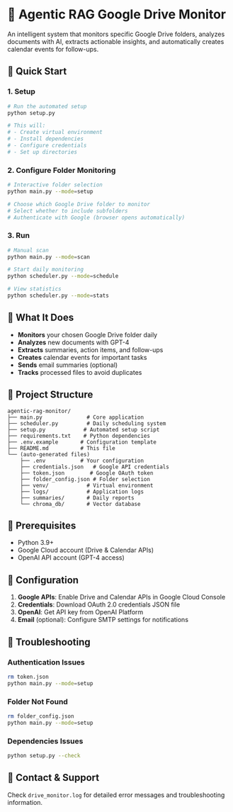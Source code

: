 # 🤖 Agentic RAG Google Drive Monitor

An intelligent system that monitors specific Google Drive folders, analyzes documents with AI, extracts actionable insights, and automatically creates calendar events for follow-ups.

## 🚀 Quick Start

### 1. Setup
```bash
# Run the automated setup
python setup.py

# This will:
# - Create virtual environment
# - Install dependencies  
# - Configure credentials
# - Set up directories
```

### 2. Configure Folder Monitoring
```bash
# Interactive folder selection
python main.py --mode=setup

# Choose which Google Drive folder to monitor
# Select whether to include subfolders
# Authenticate with Google (browser opens automatically)
```

### 3. Run
```bash
# Manual scan
python main.py --mode=scan

# Start daily monitoring
python scheduler.py --mode=schedule

# View statistics
python scheduler.py --mode=stats
```

## 🎯 What It Does

- **Monitors** your chosen Google Drive folder daily
- **Analyzes** new documents with GPT-4
- **Extracts** summaries, action items, and follow-ups
- **Creates** calendar events for important tasks
- **Sends** email summaries (optional)
- **Tracks** processed files to avoid duplicates

## 📁 Project Structure

```
agentic-rag-monitor/
├── main.py              # Core application
├── scheduler.py         # Daily scheduling system
├── setup.py            # Automated setup script
├── requirements.txt    # Python dependencies
├── .env.example       # Configuration template
├── README.md          # This file
└── (auto-generated files)
    ├── .env           # Your configuration
    ├── credentials.json   # Google API credentials
    ├── token.json        # Google OAuth token
    ├── folder_config.json # Folder selection
    ├── venv/            # Virtual environment
    ├── logs/            # Application logs
    ├── summaries/       # Daily reports
    └── chroma_db/       # Vector database
```

## 🔧 Prerequisites

- Python 3.9+
- Google Cloud account (Drive & Calendar APIs)
- OpenAI API account (GPT-4 access)

## 📝 Configuration

1. **Google APIs**: Enable Drive and Calendar APIs in Google Cloud Console
2. **Credentials**: Download OAuth 2.0 credentials JSON file
3. **OpenAI**: Get API key from OpenAI Platform
4. **Email** (optional): Configure SMTP settings for notifications

## 🚨 Troubleshooting

### Authentication Issues
```bash
rm token.json
python main.py --mode=setup
```

### Folder Not Found
```bash
rm folder_config.json  
python main.py --mode=setup
```

### Dependencies Issues
```bash
python setup.py --check
```

## 📧 Contact & Support

Check `drive_monitor.log` for detailed error messages and troubleshooting information.